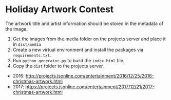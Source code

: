 # Holiday Artwork Contest

The artwork title and artist information should be stored in the metadata of the image.


1. Get the images from the media folder on the projects server and place it in `dist/media`
2. Create a new virtual environment and install the packages via `requirements.txt`.
3. Run `python generator.py` to build the `index.html` file.
4. Copy the `dist` folder to the projects server.

 - 2016: http://projects.jsonline.com/entertainment/2016/12/25/2016-christmas-artwork.html
 - 2017: https://projects.jsonline.com/entertainment/2017/12/21/2017-christmas-artwork.html
